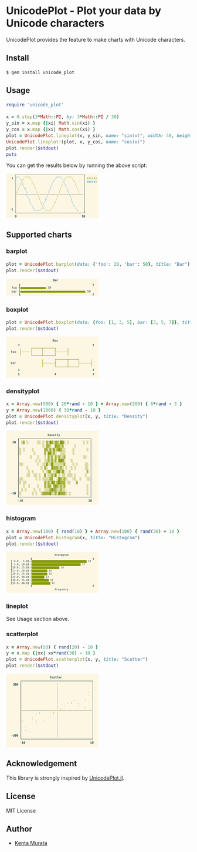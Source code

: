 # UnicodePlot - Plot your data by Unicode characters

UnicodePlot provides the feature to make charts with Unicode characters.

## Install

```console
$ gem install unicode_plot
```

## Usage

```ruby
require 'unicode_plot'

x = 0.step(3*Math::PI, by: 3*Math::PI / 30)
y_sin = x.map {|xi| Math.sin(xi) }
y_cos = x.map {|xi| Math.cos(xi) }
plot = UnicodePlot.lineplot(x, y_sin, name: "sin(x)", width: 40, height: 10)
UnicodePlot.lineplot!(plot, x, y_cos, name: "cos(x)")
plot.render($stdout)
puts
```

You can get the results below by running the above script:

<img src="img/lineplot.png" width="50%" />

## Supported charts

### barplot

```ruby
plot = UnicodePlot.barplot(data: {'foo': 20, 'bar': 50}, title: "Bar")
plot.render($stdout)
```

<img src="img/barplot.png" width="50%" />

### boxplot

```ruby
plot = UnicodePlot.boxplot(data: {foo: [1, 3, 5], bar: [3, 5, 7]}, title: "Box")
plot.render($stdout)
```

<img src="img/boxplot.png" width="50%" />

### densityplot

```ruby
x = Array.new(500) { 20*rand - 10 } + Array.new(500) { 6*rand - 3 }
y = Array.new(1000) { 30*rand - 10 }
plot = UnicodePlot.densityplot(x, y, title: "Density")
plot.render($stdout)
```

<img src="img/densityplot.png" width="50%" />

### histogram

```ruby
x = Array.new(100) { rand(10) } + Array.new(100) { rand(30) + 10 }
plot = UnicodePlot.histogram(x, title: "Histogram")
plot.render($stdout)
```

<img src="img/histogram.png" width="50%" />

### lineplot

See Usage section above.

### scatterplot

```ruby
x = Array.new(50) { rand(20) - 10 }
y = x.map {|xx| xx*rand(30) - 10 }
plot = UnicodePlot.scatterplot(x, y, title: "Scatter")
plot.render($stdout)
```

<img src="img/scatterplot.png" width="50%" />

## Acknowledgement

This library is strongly inspired by [UnicodePlot.jl](https://github.com/Evizero/UnicodePlots.jl).

## License

MIT License

## Author

- [Kenta Murata](https://github.com/mrkn)
